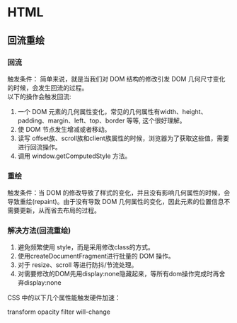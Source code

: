 # HTML
## 回流重绘
### 回流
触发条件： 简单来说，就是当我们对 DOM 结构的修改引发 DOM 几何尺寸变化的时候，会发生回流的过程。  
以下的操作会触发回流:
1. 一个 DOM 元素的几何属性变化，常见的几何属性有width、height、padding、margin、left、top、border 等等, 这个很好理解。
2. 使 DOM 节点发生增减或者移动。
3. 读写 offset族、scroll族和client族属性的时候，浏览器为了获取这些值，需要进行回流操作。
4. 调用 window.getComputedStyle 方法。

### 重绘
触发条件：当 DOM 的修改导致了样式的变化，并且没有影响几何属性的时候，会导致重绘(repaint)。由于没有导致 DOM 几何属性的变化，因此元素的位置信息不需要更新，从而省去布局的过程。

### 解决方法(回流重绘)
1. 避免频繁使用 style，而是采用修改class的方式。
2. 使用createDocumentFragment进行批量的 DOM 操作。
3. 对于 resize、scroll 等进行防抖/节流处理。
4. 对需要修改的DOM先用display:none隐藏起来，等所有dom操作完成时再舍弃display:none

CSS 中的以下几个属性能触发硬件加速：

transform
opacity
filter
will-change